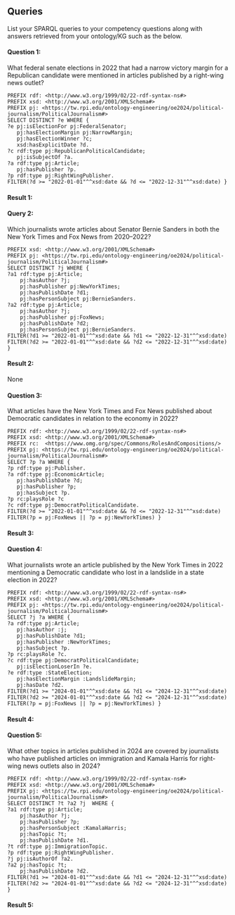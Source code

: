 ---
---

## Queries

<p class="message-highlight">List your SPARQL queries to your competency questions along with answers retrieved from your ontology/KG such as the below.</p>

#### Question 1: 
What federal senate elections in 2022 that had a narrow victory margin for a Republican candidate were mentioned in articles published by a right-wing news outlet?

```sparql
PREFIX rdf: <http://www.w3.org/1999/02/22-rdf-syntax-ns#>
PREFIX xsd: <http://www.w3.org/2001/XMLSchema#>
PREFIX pj: <https://tw.rpi.edu/ontology-engineering/oe2024/political-journalism/PoliticalJournalism#>
SELECT DISTINCT ?e WHERE {
?e pj:isElectionFor pj:FederalSenator;
   pj:hasElectionMargin pj:NarrowMargin;
   pj:hasElectionWinner ?c;
   xsd:hasExplicitDate ?d.
?c rdf:type pj:RepublicanPoliticalCandidate;
   pj:isSubjectOf ?a.
?a rdf:type pj:Article;
   pj:hasPublisher ?p.
?p rdf:type pj:RightWingPublisher.
FILTER(?d >= "2022-01-01"^^xsd:date && ?d <= "2022-12-31"^^xsd:date) }
```

#### Result 1:


#### Query 2: 
Which journalists wrote articles about Senator Bernie Sanders in both the New York Times and Fox News from 2020–2022?

```sparql
PREFIX xsd: <http://www.w3.org/2001/XMLSchema#>
PREFIX pj: <https://tw.rpi.edu/ontology-engineering/oe2024/political-journalism/PoliticalJournalism#>
SELECT DISTINCT ?j WHERE {
?a1 rdf:type pj:Article;
    pj:hasAuthor ?j;
    pj:hasPublisher pj:NewYorkTimes;
    pj:hasPublishDate ?d1;
    pj:hasPersonSubject pj:BernieSanders.
?a2 rdf:type pj:Article;
    pj:hasAuthor ?j;
    pj:hasPublisher pj:FoxNews;
    pj:hasPublishDate ?d2;
    pj:hasPersonSubject pj:BernieSanders.
FILTER(?d1 >= "2022-01-01"^^xsd:date && ?d1 <= "2022-12-31"^^xsd:date)
FILTER(?d2 >= "2022-01-01"^^xsd:date && ?d2 <= "2022-12-31"^^xsd:date) }
```

#### Result 2: 
None

#### Question 3:
What articles have the New York Times and Fox News published about Democratic candidates in relation to the economy in 2022? 

```sparql
PREFIX rdf: <http://www.w3.org/1999/02/22-rdf-syntax-ns#>
PREFIX xsd: <http://www.w3.org/2001/XMLSchema#>
PREFIX rc:  <https://www.omg.org/spec/Commons/RolesAndCompositions/>
PREFIX pj: <https://tw.rpi.edu/ontology-engineering/oe2024/political-journalism/PoliticalJournalism#>
SELECT ?p ?a WHERE {
?p rdf:type pj:Publisher.
?a rdf:type pj:EconomicArticle;
   pj:hasPublishDate ?d;
   pj:hasPublisher ?p;
   pj:hasSubject ?p.
?p rc:playsRole ?c
?c rdf:type pj:DemocratPoliticalCandidate.
FILTER(?d >= "2022-01-01"^^xsd:date && ?d <= "2022-12-31"^^xsd:date)
FILTER(?p = pj:FoxNews || ?p = pj:NewYorkTimes) }
```

#### Result 3: 

#### Question 4:
What journalists wrote an article published by the New York Times in 2022 mentioning a Democratic candidate who lost in a landslide in a state election in 2022?

```sparql
PREFIX rdf: <http://www.w3.org/1999/02/22-rdf-syntax-ns#>
PREFIX xsd: <http://www.w3.org/2001/XMLSchema#>
PREFIX pj: <https://tw.rpi.edu/ontology-engineering/oe2024/political-journalism/PoliticalJournalism#>
SELECT ?j ?a WHERE {
?a rdf:type pj:Article;
   pj:hasAuthor :j;
   pj:hasPublishDate ?d1;
   pj:hasPublisher :NewYorkTimes;
   pj:hasSubject ?p.
?p rc:playsRole ?c.
?c rdf:type pj:DemocratPoliticalCandidate;
   pj:isElectionLoserIn ?e.
?e rdf:type :StateElection;
   pj:hasElectionMargin :LandslideMargin;
   pj:hasDate ?d2.
FILTER(?d1 >= "2024-01-01"^^xsd:date && ?d1 <= "2024-12-31"^^xsd:date) 
FILTER(?d2 >= "2024-01-01"^^xsd:date && ?d2 <= "2024-12-31"^^xsd:date)
FILTER(?p = pj:FoxNews || ?p = pj:NewYorkTimes) }
```

#### Result 4: 

#### Question 5:
What other topics in articles published in 2024 are covered by journalists who have published articles on immigration and Kamala Harris for right-wing news outlets also in 2024?

```sparql
PREFIX rdf: <http://www.w3.org/1999/02/22-rdf-syntax-ns#>
PREFIX xsd: <http://www.w3.org/2001/XMLSchema#>
PREFIX pj: <https://tw.rpi.edu/ontology-engineering/oe2024/political-journalism/PoliticalJournalism#>
SELECT DISTINCT ?t ?a2 ?j  WHERE {
?a1 rdf:type pj:Article;
    pj:hasAuthor ?j;
    pj:hasPublisher ?p;
    pj:hasPersonSubject :KamalaHarris;
    pj:hasTopic ?t;
    pj:hasPublishDate ?d1.
?t rdf:type pj:ImmigrationTopic.
?p rdf:type pj:RightWingPublisher.
?j pj:isAuthorOf ?a2.
?a2 pj:hasTopic ?t;
    pj:hasPublishDate ?d2.
FILTER(?d1 >= "2024-01-01"^^xsd:date && ?d1 <= "2024-12-31"^^xsd:date) 
FILTER(?d2 >= "2024-01-01"^^xsd:date && ?d2 <= "2024-12-31"^^xsd:date) }
```

#### Result 5: 
